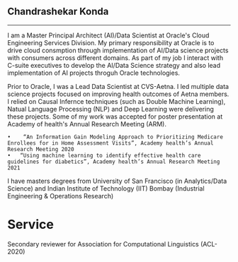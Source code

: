 ## Chandrashekar Konda
--------------------

I am a Master Principal Architect (AI)/Data Scientist at Oracle's Cloud Engineering Services Division. My primary responsibility at Oracle is to drive cloud consmption through implementation of AI/Data science projects with consumers across different domains. As part of my job I interact with C-suite executives to develop the AI/Data Science strategy and also lead implementation of AI projects throguh Oracle technologies. 

Prior to Oracle, I was a Lead Data Scientist at CVS-Aetna. I led multiple data science projects focused on improving health outcomes of Aetna members. I relied on Causal Infernce techniques (such as Double Machine Learning), Natual Language Processing (NLP) and Deep Learning were delivering these projects. Some of my work was accepted for poster presentation at Academy of health's Annual Research Meeting (ARM).

	•	 “An Information Gain Modeling Approach to Prioritizing Medicare Enrollees for in Home Assessment Visits”, Academy health’s Annual Research Meeting 2020
	•	“Using machine learning to identify effective health care guidelines for diabetics”, Academy health’s Annual Research Meeting 2021

I have masters degrees from University of San Francisco (in Analytics/Data Science) and Indian Institute of Technology (IIT) Bombay (Industrial Engineering & Operations Research)


# Service

Secondary reviewer for Association for Computational Linguistics (ACL-2020)


